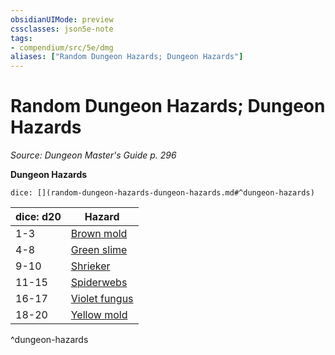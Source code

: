 ```yaml
---
obsidianUIMode: preview
cssclasses: json5e-note
tags:
- compendium/src/5e/dmg
aliases: ["Random Dungeon Hazards; Dungeon Hazards"]
---
```

# Random Dungeon Hazards; Dungeon Hazards
*Source: Dungeon Master's Guide p. 296* 

**Dungeon Hazards**

`dice: [](random-dungeon-hazards-dungeon-hazards.md#^dungeon-hazards)`

| dice: d20 | Hazard |
|-----------|--------|
| 1-3 | [Brown mold](/2-Mechanics/CLI/traps-hazards/brown-mold.md) |
| 4-8 | [Green slime](/2-Mechanics/CLI/traps-hazards/green-slime.md) |
| 9-10 | [Shrieker](/2-Mechanics/CLI/bestiary/plant/shrieker.md) |
| 11-15 | [Spiderwebs](/2-Mechanics/CLI/traps-hazards/webs.md) |
| 16-17 | [Violet fungus](/2-Mechanics/CLI/bestiary/plant/violet-fungus.md) |
| 18-20 | [Yellow mold](/2-Mechanics/CLI/traps-hazards/yellow-mold.md) |
^dungeon-hazards